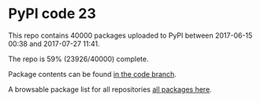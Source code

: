 # PyPI code 23

This repo contains 40000 packages uploaded to PyPI between 
2017-06-15 00:38 and 2017-07-27 11:41.

The repo is 59% (23926/40000) complete.

Package contents can be found [in the code branch](https://github.com/pypi-data/pypi-mirror-23/tree/code/packages).

A browsable package list for all repositories [all packages here](https://pypi-data.github.io/website/repositories/pypi-mirror-23).


